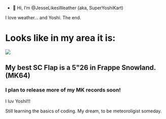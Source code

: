 - 👋 Hi, I’m @JesseLikesWeather (aka, SuperYoshiKart)


I love weather... and Yoshi. The end.


<h1>Looks like in my area it is:</h1>

<a href="https://app.weathercloud.net/d3641315345"><img src="https://app.weathercloud.net/device/sticker/3641315345"></a>


<h2>My best SC Flap is a 5"26 in Frappe Snowland. (MK64)</h2>

<h3>I plan to release more of my MK records soon!</h3>

I luv Yoshi!!!

Still learning the basics of coding. My dream, to be meteoroligist someday.
